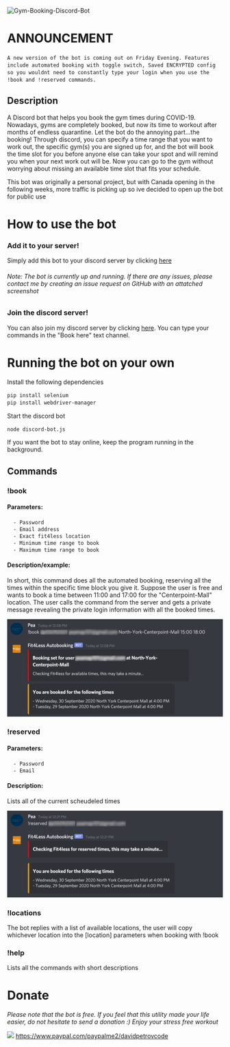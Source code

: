 ![Gym-Booking-Discord-Bot](https://socialify.git.ci/davepetrov/Gym-Booking-Discord-Bot/image?description=1&font=Inter&language=1&owner=1&pattern=Diagonal%20Stripes&theme=Light)

# ANNOUNCEMENT
`A new version of the bot is coming out on Friday Evening. Features include automated booking with toggle switch, Saved ENCRYPTED config so you wouldnt need to constantly type your login when you use the !book and !reserved commands. `

## Description
A Discord bot that helps you book the gym times during COVID-19. Nowadays, gyms are completely booked, but now its time to workout after months of endless quarantine. Let the bot do the annoying part...the booking! Through discord, you can specify a time range that you want to work out, the specific gym(s) you are signed up for, and the bot will book the time slot for you before anyone else can take your spot and will remind you when your next work out will be. Now you can go to the gym without worrying about missing an available time slot that fits your schedule. 

This bot was originally a personal project, but with Canada opening in the following weeks, more traffic is picking up so ive decided to open up the bot for public use

# How to use the bot 
### Add it to your server!
Simply add this bot to your discord server by clicking [here](https://discord.com/api/oauth2/authorize?client_id=812832537516310568&permissions=0&scope=bot)
###### *Note*: The bot is currently up and running. If there are any issues, please contact me by creating an issue request on GitHub with an attatched screenshot

### Join the discord server!
You can also join my discord server by clicking [here](https://discord.gg/rrb9K42CDU). You can type your commands in the "Book here" text channel. 

# Running the bot on your own
Install the following dependencies
```sh 
pip install selenium
pip install webdriver-manager
```
Start the discord bot
```sh 
node discord-bot.js
```
If you want the bot to stay online, keep the program running in the background.

## Commands
### !book
#### Parameters:
      - Password
      - Email address
      - Exact fit4less location
      - Minimum time range to book
      - Maximum time range to book
#### Description/example:
In short, this command does all the automated booking, reserving all the times within the specific time block you give it. Suppose the user is free and wants to book a time between 11:00 and 17:00 for the "Centerpoint-Mall" location. The user calls the command from the server and gets a private message revealing the private login information with all the booked times.
  
  <img src="/images/book-showcase.png" width="700">
  
### !reserved
#### Parameters:
      - Password 
      - Email
#### Description:
Lists all of the current scheudeled times

<img src="/images/reserved-showcase.png" width="700">
  
  
### !locations
The bot replies with a list of available locations, the user will copy whichever location into the [location] parameters when booking with !book
   
### !help
Lists all the commands with short descriptions

# Donate
*Please note that the bot is free. If you feel that this utility made your life easier, do not hesitate to send a donation :) Enjoy your stress free workout*

<img src="https://1000logos.net/wp-content/uploads/2017/05/emblem-Paypal.jpg" width="20"> https://www.paypal.com/paypalme2/davidpetrovcode
